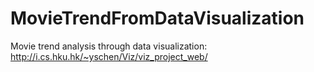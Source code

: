 # MovieTrendFromDataVisualization
Movie trend analysis through data visualization: http://i.cs.hku.hk/~yschen/Viz/viz_project_web/
